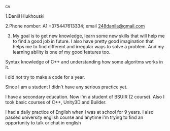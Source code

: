 cv

1.Daniil Hlukhouski

2.Phone nomber: A1 +375447613334; email 248danila@gmail.com

3. My goal is to get new knowledge, learn some new skills that will help me to find a good job in future. I also have pretty good imagination that helps me to find different and irregular ways to solve a problem. And my learning ability is one of my good features too.

Syntax knowledge of C++ and understanding how some algoritms works in it.

I did not try to make a code for a year.

Since I am a student I didn't have any serious practice yet.

I have a secondary education. Now i'm a student of BSUIR (2 course). Also I took basic courses of C++, Unity3D and Builder.

I had a daily practice of English when I was at school for 9 years. I also passed university english course and anytime i'm trying to find an opportunity to talk or chat in english
